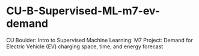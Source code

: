 # CU-B-Supervised-ML-m7-ev-demand
CU Boulder: Intro to Supervised Machine Learning: M7 Project: Demand for Electric Vehicle (EV) charging space, time, and energy forecast
